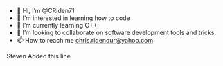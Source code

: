 - 👋 Hi, I’m @CRiden71
- 👀 I’m interested in learning how to code
- 🌱 I’m currently learning C++
- 💞️ I’m looking to collaborate on software development tools and tricks.
- 📫 How to reach me chris.ridenour@yahoo.com

<!---
CRiden71/CRiden71 is a ✨ special ✨ repository because its `README.md` (this file) appears on your GitHub profile.
You can click the Preview link to take a look at your changes.
--->


Steven Added this line